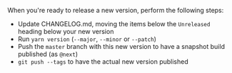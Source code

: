 When you're ready to release a new version, perform the following steps:

- Update CHANGELOG.md, moving the items below the `Unreleased` heading below your new version
- Run `yarn version` (`--major`, `--minor` or `--patch`)
- Push the `master` branch with this new version to have a snapshot build published (as `@next`)
- `git push --tags` to have the actual new version published